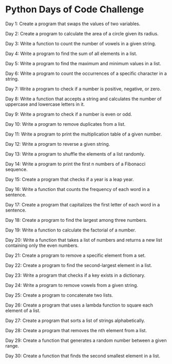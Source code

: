 # Python Days of Code Challenge

Day 1: Create a program that swaps the values of two variables.

Day 2: Create a program to calculate the area of a circle given its radius.

Day 3: Write a function to count the number of vowels in a given string.

Day 4: Write a program to find the sum of all elements in a list.

Day 5: Write a program to find the maximum and minimum values in a list.

Day 6: Write a program to count the occurrences of a specific character in a string.

Day 7: Write a program to check if a number is positive, negative, or zero.

Day 8: Write a function that accepts a string and calculates the number of uppercase and lowercase letters in it.

Day 9: Write a program to check if a number is even or odd.

Day 10: Write a program to remove duplicates from a list.

Day 11: Write a program to print the multiplication table of a given number.

Day 12: Write a program to reverse a given string.

Day 13: Write a program to shuffle the elements of a list randomly.

Day 14: Write a program to print the first n numbers of a Fibonacci sequence.

Day 15: Create a program that checks if a year is a leap year.

Day 16: Write a function that counts the frequency of each word in a sentence.

Day 17: Create a program that capitalizes the first letter of each word in a sentence.

Day 18: Create a program to find the largest among three numbers.

Day 19: Write a function to calculate the factorial of a number.

Day 20: Write a function that takes a list of numbers and returns a new list containing only the even numbers.

Day 21: Create a program to remove a specific element from a set.

Day 22: Create a program to find the second-largest element in a list.

Day 23: Write a program that checks if a key exists in a dictionary.

Day 24: Write a program to remove vowels from a given string.

Day 25: Create a program to concatenate two lists.

Day 26: Create a program that uses a lambda function to square each element of a list.

Day 27: Create a program that sorts a list of strings alphabetically.

Day 28: Create a program that removes the nth element from a list.

Day 29: Create a function that generates a random number between a given range.

Day 30: Create a function that finds the second smallest element in a list.